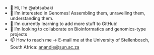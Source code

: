 - 👋 Hi, I’m @abtsubaki
- 👀 I’m interested in Genomes! Assembling them, unravelling them, understanding them.
- 🌱 I’m currently learning to add more stuff to GitHub!
- 💞️ I’m looking to collaborate on Bioinformatics and genomics-type projects
- 📫 How to reach me -> E-mail me at the University of Stellenbosch, South Africa: anandie@sun.ac.za

<!---
abtsubaki/abtsubaki is a ✨ special ✨ repository because its `README.md` (this file) appears on your GitHub profile.
You can click the Preview link to take a look at your changes.
--->
